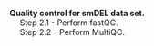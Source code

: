 **Quality control for smDEL data set.** \
&emsp; Step 2.1 - Perform fastQC. \
&emsp; Step 2.2 - Perform MultiQC.
